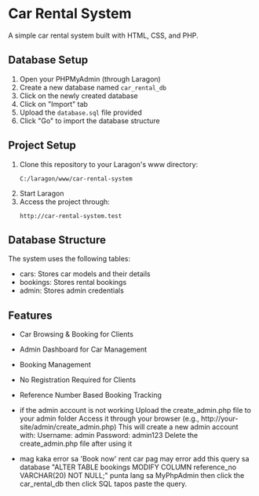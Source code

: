 # Car Rental System

A simple car rental system built with HTML, CSS, and PHP.

## Database Setup

1. Open your PHPMyAdmin (through Laragon)
2. Create a new database named `car_rental_db`
3. Click on the newly created database
4. Click on "Import" tab
5. Upload the `database.sql` file provided
6. Click "Go" to import the database structure

## Project Setup

1. Clone this repository to your Laragon's www directory:
   ```
   C:/laragon/www/car-rental-system
   ```
2. Start Laragon
3. Access the project through:
   ```
   http://car-rental-system.test
   ```

## Database Structure

The system uses the following tables:
- cars: Stores car models and their details
- bookings: Stores rental bookings
- admin: Stores admin credentials

## Features

- Car Browsing & Booking for Clients
- Admin Dashboard for Car Management
- Booking Management
- No Registration Required for Clients
- Reference Number Based Booking Tracking 

- if the admin account is not working Upload the create_admin.php file to your admin folder
Access it through your browser (e.g., http://your-site/admin/create_admin.php)
This will create a new admin account with:
Username: admin
Password: admin123
Delete the create_admin.php file after using it

- mag kaka error sa 'Book now' rent car pag may error add this query sa database "ALTER TABLE bookings MODIFY COLUMN reference_no VARCHAR(20) NOT NULL;"  punta lang sa MyPhpAdmin then click the car_rental_db then click SQL tapos paste the query. 
